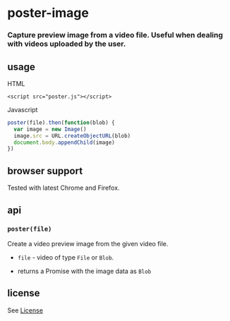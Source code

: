 # poster-image

### Capture preview image from a video file. Useful when dealing with videos uploaded by the user.

## usage

HTML
```
<script src="poster.js"></script>
```

Javascript
```js
poster(file).then(function(blob) {
  var image = new Image()
  image.src = URL.createObjectURL(blob)
  document.body.appendChild(image)
})
```

## browser support

Tested with latest Chrome and Firefox.

## api

### `poster(file)`

Create a video preview image from the given video file.

* `file` - video of type `File` or `Blob`.

* returns a Promise with the image data as `Blob`

## license

See [License](LICENSE)
